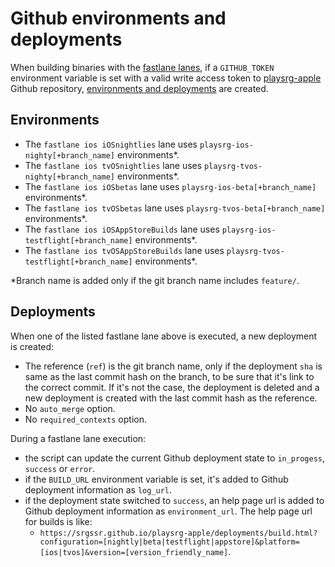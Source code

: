 # Github environments and deployments

When building binaries with the [fastlane lanes](RELEASE_CHECKLIST.md#fastlane-on-playcity-ci), if a `GITHUB_TOKEN` environment variable is set with a valid write access token to [playsrg-apple](https://github.com/SRGSSR/playsrg-apple) Github repository, [environments and deployments](https://github.com/SRGSSR/playsrg-apple/deployments) are created.

## Environments

-  The `fastlane ios iOSnightlies` lane uses `playsrg-ios-nighty[+branch_name]` environments*.
-  The `fastlane ios tvOSnightlies` lane uses `playsrg-tvos-nighty[+branch_name]` environments*.
-  The `fastlane ios iOSbetas` lane uses `playsrg-ios-beta[+branch_name]` environments*.
-  The `fastlane ios tvOSbetas` lane uses `playsrg-tvos-beta[+branch_name]` environments*.
-  The `fastlane ios iOSAppStoreBuilds` lane uses `playsrg-ios-testflight[+branch_name]` environments*.
-  The `fastlane ios tvOSAppStoreBuilds` lane uses `playsrg-tvos-testflight[+branch_name]` environments*.

\*Branch name is added only if the git branch name includes `feature/`.

## Deployments

When one of the listed fastlane lane above is executed, a new deployment is created:

- The reference (`ref`) is the git branch name, only if the deployment `sha` is same as the last commit hash on the branch, to be sure that it's link to the correct commit. If it's not the case, the deployment is deleted and a new deployment is created with the last commit hash as the reference.
- No `auto_merge` option.
- No `required_contexts` option.

During a fastlane lane execution:

- the script can update the current Github deployment state to `in_progess`, `success` or `error`.
-  if the `BUILD_URL` environment variable is set, it's added to Github deployment information as `log_url`.
- if the deployment state switched to `success`, an help page url is added to Github deployment information as `environment_url`. The help page url for builds is like:
  - `https://srgssr.github.io/playsrg-apple/deployments/build.html?configuration=[nightly|beta|testflight|appstore]&platform=[ios|tvos]&version=[version_friendly_name]`.